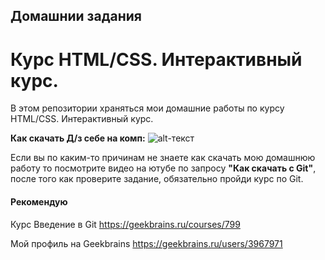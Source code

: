 Домашнии задания
---
Курс HTML/CSS. Интерактивный курс.
===
В этом репозитории храняться мои домашние работы по курсу HTML/CSS. Интерактивный курс.

**Как скачать Д/з себе на комп:**
![alt-текст](https://downloader.disk.yandex.ru/preview/d613ab68913b2e94097817a3eb3079aa1bdd598dadf01d3f39cf1d86b5a72362/5e2d13c7/KUuB4d2rJrlr2VNLSZeiKj80S7BjsT5HSY4lnZT94HsKVZe4_uyklXUSyHl1iPAFuc9Q_C2zLlIHvt5WBWuXQA==?uid=0&filename=2020-01-26_05-18-22.png&disposition=inline&hash=&limit=0&content_type=image%2Fpng&tknv=v2&owner_uid=546273316&size=2048x2048 "1. Нажмите Clone of download, затем 2. Download ZIP")

Если вы по каким-то причинам не знаете как скачать мою домашнюю работу то посмотрите видео на ютубе по запросу **"Как скачать с Git"**, после того как проверите задание, обязательно пройди курс по Git. 

#### Рекомендую
   Курс Введение в Git
<https://geekbrains.ru/courses/799>


Мой профиль на Geekbrains
<https://geekbrains.ru/users/3967971>
